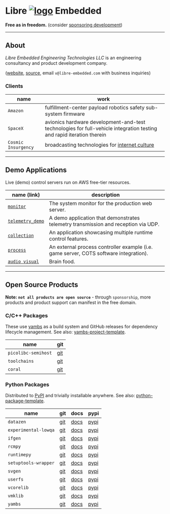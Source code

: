 <!--
    =====================================
    generator=datazen
    version=3.2.3
    hash=71baa55fe2c12ad579b442fa584ab3f5
    =====================================
-->

# Libre [![logo](https://libre-embedded.com/static/png/chip-circle-bootstrap/128x128.png)](https://libre-embedded.com) Embedded

**Free as in freedom.** (consider
[sponsoring development](https://github.com/sponsors/libre-embedded))

---

## About

*Libre Embedded Engineering Technologies LLC* is an engineering consultancy
and product development company.

([website](https://libre-embedded.com), [source](https://github.com/libre-embedded),
email `v@libre-embedded.com` with business inquiries)

### Clients

| name | work |
|------|------|
| `Amazon` | fulfillment-center payload robotics safety sub-system firmware |
| `SpaceX` | avionics hardware development-and-test technologies for full-vehicle integration testing and rapid iteration therein |
| `Cosmic Insurgency` | broadcasting technologies for [internet culture](https://www.youtube.com/@cosmic-insurgency) |

---

## Demo Applications

Live (demo) control servers run on AWS free-tier resources.

| name (link) | description |
|-------------|-------------|
| [`monitor`](https://libre-embedded.com/monitor/#linux/linux:cpu.percent) | The system monitor for the production web server. |
| [`telemetry_demo`](https://libre-embedded.com/telemetry_demo/#rx/rx:timestamp,sequence) | A demo application that demonstrates telemetry transmission and reception via UDP. |
| [`collection`](https://libre-embedded.com/collection/#wave1,hide-tabs/wave1:sin,cos) | An application showcasing multiple runtime control features. |
| [`process`](https://libre-embedded.com/process/#process_dev/process_dev:uptime) | An external process controller example (i.e. game server, COTS software integration). |
| [`audio visual`](https://www.youtube.com/@cosmic-insurgency) | Brain food. |

---

## Open Source Products

**Note: `not all products are open source`** - through `sponsorship`, more
products and product support can manifest in the free domain.

### C/C++ Packages

These use [yambs](https://github.com/libre-embedded/yambs) as a build system
and GitHub releases for dependency lifecycle management. See also:
[yambs-project-template](https://github.com/libre-embedded/yambs-project-template).

| name | git |
|------|-----|
| `picolibc-semihost` | [git](https://github.com/libre-embedded/picolibc-semihost) |
| `toolchains` | [git](https://github.com/libre-embedded/toolchains) |
| `coral` | [git](https://github.com/libre-embedded/coral) |

### Python Packages

Distributed to [PyPI](https://pypi.org/) and trivially installable anywhere.
See also:
[python-package-template](https://github.com/libre-embedded/python-package-template).

| name | git | docs | pypi |
|------|-----|------|------|
| `datazen` | [git](https://github.com/libre-embedded/datazen) | [docs](https://libre-embedded.com/python/datazen) | [pypi](https://pypi.org/project/datazen)
| `experimental-lowqa` | [git](https://github.com/libre-embedded/experimental-lowqa) | [docs](https://libre-embedded.com/python/experimental-lowqa) | [pypi](https://pypi.org/project/experimental-lowqa)
| `ifgen` | [git](https://github.com/libre-embedded/ifgen) | [docs](https://libre-embedded.com/python/ifgen) | [pypi](https://pypi.org/project/ifgen)
| `rcmpy` | [git](https://github.com/libre-embedded/rcmpy) | [docs](https://libre-embedded.com/python/rcmpy) | [pypi](https://pypi.org/project/rcmpy)
| `runtimepy` | [git](https://github.com/libre-embedded/runtimepy) | [docs](https://libre-embedded.com/python/runtimepy) | [pypi](https://pypi.org/project/runtimepy)
| `setuptools-wrapper` | [git](https://github.com/libre-embedded/setuptools-wrapper) | [docs](https://libre-embedded.com/python/setuptools-wrapper) | [pypi](https://pypi.org/project/setuptools-wrapper)
| `svgen` | [git](https://github.com/libre-embedded/svgen) | [docs](https://libre-embedded.com/python/svgen) | [pypi](https://pypi.org/project/svgen)
| `userfs` | [git](https://github.com/libre-embedded/userfs) | [docs](https://libre-embedded.com/python/userfs) | [pypi](https://pypi.org/project/userfs)
| `vcorelib` | [git](https://github.com/libre-embedded/vcorelib) | [docs](https://libre-embedded.com/python/vcorelib) | [pypi](https://pypi.org/project/vcorelib)
| `vmklib` | [git](https://github.com/libre-embedded/vmklib) | [docs](https://libre-embedded.com/python/vmklib) | [pypi](https://pypi.org/project/vmklib)
| `yambs` | [git](https://github.com/libre-embedded/yambs) | [docs](https://libre-embedded.com/python/yambs) | [pypi](https://pypi.org/project/yambs)
